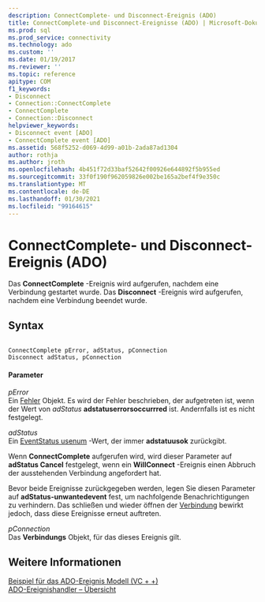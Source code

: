 ```yaml
---
description: ConnectComplete- und Disconnect-Ereignis (ADO)
title: ConnectComplete-und Disconnect-Ereignisse (ADO) | Microsoft-Dokumentation
ms.prod: sql
ms.prod_service: connectivity
ms.technology: ado
ms.custom: ''
ms.date: 01/19/2017
ms.reviewer: ''
ms.topic: reference
apitype: COM
f1_keywords:
- Disconnect
- Connection::ConnectComplete
- ConnectComplete
- Connection::Disconnect
helpviewer_keywords:
- Disconnect event [ADO]
- ConnectComplete event [ADO]
ms.assetid: 568f5252-d069-4d99-a01b-2ada87ad1304
author: rothja
ms.author: jroth
ms.openlocfilehash: 4b451f72d33baf52642f00926e644892f5b955ed
ms.sourcegitcommit: 33f0f190f962059826e002be165a2bef4f9e350c
ms.translationtype: MT
ms.contentlocale: de-DE
ms.lasthandoff: 01/30/2021
ms.locfileid: "99164615"
---
```

# <a name="connectcomplete-and-disconnect-events-ado"></a>ConnectComplete- und Disconnect-Ereignis (ADO)
Das **ConnectComplete** -Ereignis wird aufgerufen, nachdem eine Verbindung gestartet wurde. Das **Disconnect** -Ereignis wird aufgerufen, nachdem eine Verbindung beendet wurde.  
  
## <a name="syntax"></a>Syntax  
  
```  
  
ConnectComplete pError, adStatus, pConnection  
Disconnect adStatus, pConnection  
```  
  
#### <a name="parameters"></a>Parameter  
 *pError*  
 Ein [Fehler](./error-object.md) Objekt. Es wird der Fehler beschrieben, der aufgetreten ist, wenn der Wert von *adStatus* **adstatuserrorsoccurrred** ist. Andernfalls ist es nicht festgelegt.  
  
 *adStatus*  
 Ein [EventStatus usenum](./eventstatusenum.md) -Wert, der immer **adstatuusok** zurückgibt.  
  
 Wenn **ConnectComplete** aufgerufen wird, wird dieser Parameter auf **adStatus Cancel** festgelegt, wenn ein **WillConnect** -Ereignis einen Abbruch der ausstehenden Verbindung angefordert hat.  
  
 Bevor beide Ereignisse zurückgegeben werden, legen Sie diesen Parameter auf **adStatus-unwantedevent** fest, um nachfolgende Benachrichtigungen zu verhindern. Das schließen und wieder öffnen der [Verbindung](./connection-object-ado.md) bewirkt jedoch, dass diese Ereignisse erneut auftreten.  
  
 *pConnection*  
 Das **Verbindungs** Objekt, für das dieses Ereignis gilt.  
  
## <a name="see-also"></a>Weitere Informationen  
 [Beispiel für das ADO-Ereignis Modell (VC + +)](./ado-events-model-example-vc.md)   
 [ADO-Ereignishandler – Übersicht](../../guide/data/ado-event-handler-summary.md)